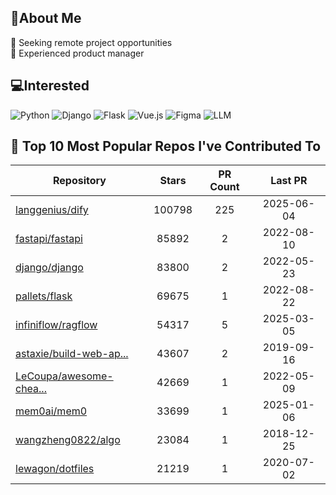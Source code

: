 ## 💫About Me 
👯 Seeking remote project opportunities   
🌱 Experienced product manager

## 💻Interested
![Python](https://img.shields.io/badge/python-3670A0?style=for-the-badge&logo=python&logoColor=ffdd54) ![Django](https://img.shields.io/badge/django-%23092E20.svg?style=for-the-badge&logo=django&logoColor=white) ![Flask](https://img.shields.io/badge/flask-%23000.svg?style=for-the-badge&logo=flask&logoColor=white) ![Vue.js](https://img.shields.io/badge/vuejs-%2335495e.svg?style=for-the-badge&logo=vuedotjs&logoColor=%234FC08D)  ![Figma](https://img.shields.io/badge/figma-%23F24E1E.svg?style=for-the-badge&logo=figma&logoColor=white) ![LLM](https://img.shields.io/badge/LLM-%23412991.svg?style=for-the-badge&logo=openai&logoColor=white)

## 🌟 Top 10 Most Popular Repos I've Contributed To

| Repository | Stars | PR Count | Last PR |
|-----|:---:|:---:|:---:|
| [langgenius/dify](https://github.com/langgenius/dify) | 100798 | 225 | 2025-06-04 |
| [fastapi/fastapi](https://github.com/fastapi/fastapi) | 85892 | 2 | 2022-08-10 |
| [django/django](https://github.com/django/django) | 83800 | 2 | 2022-05-23 |
| [pallets/flask](https://github.com/pallets/flask) | 69675 | 1 | 2022-08-22 |
| [infiniflow/ragflow](https://github.com/infiniflow/ragflow) | 54317 | 5 | 2025-03-05 |
| [astaxie/build-web-ap...](https://github.com/astaxie/build-web-application-with-golang) | 43607 | 2 | 2019-09-16 |
| [LeCoupa/awesome-chea...](https://github.com/LeCoupa/awesome-cheatsheets) | 42669 | 1 | 2022-05-09 |
| [mem0ai/mem0](https://github.com/mem0ai/mem0) | 33699 | 1 | 2025-01-06 |
| [wangzheng0822/algo](https://github.com/wangzheng0822/algo) | 23084 | 1 | 2018-12-25 |
| [lewagon/dotfiles](https://github.com/lewagon/dotfiles) | 21219 | 1 | 2020-07-02 |

